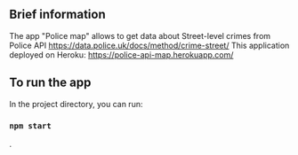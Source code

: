 ## Brief information

The app "Police map" allows to get data about Street-level crimes from Police API https://data.police.uk/docs/method/crime-street/
This application deployed on Heroku: https://police-api-map.herokuapp.com/

## To run the app

In the project directory, you can run:

### `npm start`

.
